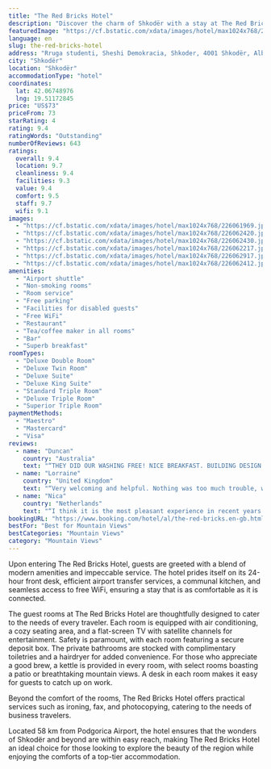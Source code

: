 ```yaml
---
title: "The Red Bricks Hotel"
description: "Discover the charm of Shkodër with a stay at The Red Bricks Hotel, a distinguished four-star establishment that stands out for its exceptional services and prime location, just a stone's throw away from the Port of Bar."
featuredImage: "https://cf.bstatic.com/xdata/images/hotel/max1024x768/226061969.jpg?k=12901a233b31ff01ea081b6d684845a8b87955f3c8cf7d730ad3a96dd9737363&o=&hp=1"
language: en
slug: the-red-bricks-hotel
address: "Rruga studenti, Sheshi Demokracia, Shkoder, 4001 Shkodër, Albania"
city: "Shkodër"
location: "Shkodër"
accommodationType: "hotel"
coordinates:
  lat: 42.06748976
  lng: 19.51172845
price: "US$73"
priceFrom: 73
starRating: 4
rating: 9.4
ratingWords: "Outstanding"
numberOfReviews: 643
ratings:
  overall: 9.4
  location: 9.7
  cleanliness: 9.4
  facilities: 9.3
  value: 9.4
  comfort: 9.5
  staff: 9.7
  wifi: 9.1
images:
  - "https://cf.bstatic.com/xdata/images/hotel/max1024x768/226061969.jpg?k=12901a233b31ff01ea081b6d684845a8b87955f3c8cf7d730ad3a96dd9737363&o=&hp=1"
  - "https://cf.bstatic.com/xdata/images/hotel/max1024x768/226062420.jpg?k=28384ca2db1741989bca7a192d174f08ddf59daa38d9e670a683c23d9666311b&o=&hp=1"
  - "https://cf.bstatic.com/xdata/images/hotel/max1024x768/226062430.jpg?k=bc54b553cedd90bdade774e6b59803ef3415ff0aee90074e1669d495c3eddf97&o=&hp=1"
  - "https://cf.bstatic.com/xdata/images/hotel/max1024x768/226062217.jpg?k=6294d121845133e059e8250097f732878b58f39bd133a6ef77fd3c629dd0bf78&o=&hp=1"
  - "https://cf.bstatic.com/xdata/images/hotel/max1024x768/226062917.jpg?k=26985c5e449a0e963b1ed41c81976b0192f1b6086a96b0c3e4f7f751b7faf990&o=&hp=1"
  - "https://cf.bstatic.com/xdata/images/hotel/max1024x768/226062412.jpg?k=5512db78598c994deb98405c4b92eef4187eec5e92a4d2673f6d56770bc777ef&o=&hp=1"
amenities:
  - "Airport shuttle"
  - "Non-smoking rooms"
  - "Room service"
  - "Free parking"
  - "Facilities for disabled guests"
  - "Free WiFi"
  - "Restaurant"
  - "Tea/coffee maker in all rooms"
  - "Bar"
  - "Superb breakfast"
roomTypes:
  - "Deluxe Double Room"
  - "Deluxe Twin Room"
  - "Deluxe Suite"
  - "Deluxe King Suite"
  - "Standard Triple Room"
  - "Deluxe Triple Room"
  - "Superior Triple Room"
paymentMethods:
  - "Maestro"
  - "Mastercard"
  - "Visa"
reviews:
  - name: "Duncan"
    country: "Australia"
    text: "“THEY DID OUR WASHING FREE! NICE BREAKFAST. BUILDING DESIGN WAS INTERESTING.”"
  - name: "Lorraine"
    country: "United Kingdom"
    text: "“Very welcoming and helpful. Nothing was too much trouble, whether directions to a museum or advice on restaurants.”"
  - name: "Nica"
    country: "Netherlands"
    text: "“I think it is the most pleasant experience in recent years in terms of professionalism, actually all the staff have a standard of quality that can only be seen in the biggest hotels in the world, we have to think about how these people like them...”"
bookingURL: "https://www.booking.com/hotel/al/the-red-bricks.en-gb.html?aid=8035640"
bestFor: "Best for Mountain Views"
bestCategories: "Mountain Views"
category: "Mountain Views"
---
```


Upon entering The Red Bricks Hotel, guests are greeted with a blend of modern amenities and impeccable service. The hotel prides itself on its 24-hour front desk, efficient airport transfer services, a communal kitchen, and seamless access to free WiFi, ensuring a stay that is as comfortable as it is connected.

The guest rooms at The Red Bricks Hotel are thoughtfully designed to cater to the needs of every traveler. Each room is equipped with air conditioning, a cozy seating area, and a flat-screen TV with satellite channels for entertainment. Safety is paramount, with each room featuring a secure deposit box. The private bathrooms are stocked with complimentary toiletries and a hairdryer for added convenience. For those who appreciate a good brew, a kettle is provided in every room, with select rooms boasting a patio or breathtaking mountain views. A desk in each room makes it easy for guests to catch up on work.

Beyond the comfort of the rooms, The Red Bricks Hotel offers practical services such as ironing, fax, and photocopying, catering to the needs of business travelers. 

Located 58 km from Podgorica Airport, the hotel ensures that the wonders of Shkodër and beyond are within easy reach, making The Red Bricks Hotel an ideal choice for those looking to explore the beauty of the region while enjoying the comforts of a top-tier accommodation.